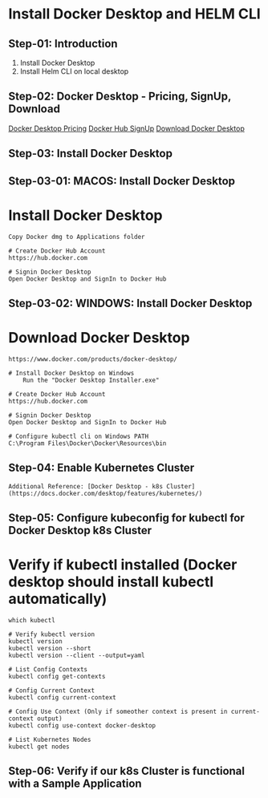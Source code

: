 # Install Docker Desktop and HELM CLI
## Step-01: Introduction
  1. Install Docker Desktop
  2. Install Helm CLI on local desktop

## Step-02: Docker Desktop - Pricing, SignUp, Download
  [Docker Desktop Pricing](https://www.docker.com/pricing/)
  [Docker Hub SignUp](https://hub.docker.com/)
  [Download Docker Desktop](https://www.docker.com/products/docker-desktop/)

## Step-03: Install Docker Desktop
## Step-03-01: MACOS: Install Docker Desktop
# Install Docker Desktop
    Copy Docker dmg to Applications folder

    # Create Docker Hub Account
    https://hub.docker.com

    # Signin Docker Desktop 
    Open Docker Desktop and SignIn to Docker Hub

## Step-03-02: WINDOWS: Install Docker Desktop
# Download Docker Desktop
    https://www.docker.com/products/docker-desktop/

    # Install Docker Desktop on Windows
        Run the "Docker Desktop Installer.exe"

    # Create Docker Hub Account
    https://hub.docker.com

    # Signin Docker Desktop 
    Open Docker Desktop and SignIn to Docker Hub

    # Configure kubectl cli on Windows PATH
    C:\Program Files\Docker\Docker\Resources\bin

## Step-04: Enable Kubernetes Cluster
    Additional Reference: [Docker Desktop - k8s Cluster](https://docs.docker.com/desktop/features/kubernetes/)

## Step-05: Configure kubeconfig for kubectl for Docker Desktop k8s Cluster

# Verify if kubectl installed (Docker desktop should install kubectl automatically)
    which kubectl

    # Verify kubectl version
    kubectl version 
    kubectl version --short
    kubectl version --client --output=yaml

    # List Config Contexts
    kubectl config get-contexts

    # Config Current Context
    kubectl config current-context

    # Config Use Context (Only if someother context is present in current-context output)
    kubectl config use-context docker-desktop

    # List Kubernetes Nodes
    kubectl get nodes

## Step-06: Verify if our k8s Cluster is functional with a Sample Application




